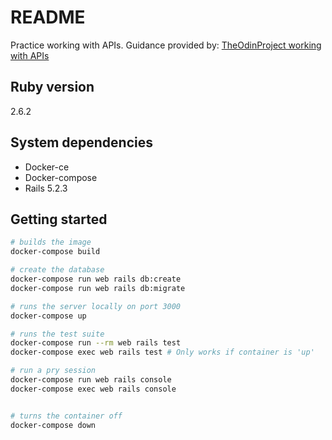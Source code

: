 # README

Practice working with APIs. Guidance provided by:
[TheOdinProject working with APIs](https://www.theodinproject.com/courses/ruby-on-rails/lessons/apis)

## Ruby version
2.6.2

## System dependencies
* Docker-ce
* Docker-compose
* Rails 5.2.3

## Getting started

```bash
# builds the image
docker-compose build

# create the database
docker-compose run web rails db:create
docker-compose run web rails db:migrate

# runs the server locally on port 3000
docker-compose up

# runs the test suite
docker-compose run --rm web rails test
docker-compose exec web rails test # Only works if container is 'up'

# run a pry session
docker-compose run web rails console
docker-compose exec web rails console


# turns the container off
docker-compose down
```

